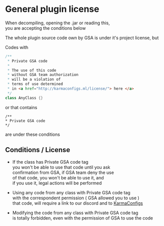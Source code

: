 # General plugin license
When decompiling, opening the .jar or reading this, 
<br>you are accepting the conditions below

The whole plugin source code own by GSA is under it's project license, but

Codes with 
```java
/**
 * Private GSA code
 *
 * The use of this code
 * without GSA team authorization
 * will be a violation of
 * terms of use determined
 * in <a href="http://karmaconfigs.ml/license/"> here </a>
 */
class AnyClass {}
```
or that contains
```
/**
* Private GSA code
*/
```
are under these conditions

## Conditions / License
- If the class has Private GSA code tag<br>
you won't be able to use that code until you ask<br>
confirmation from GSA, if GSA team deny the use<br>
of that code, you won't be able to use it, and<br>
if you use it, legal actions will be performed

- Using any code from any class with Private GSA code tag<br>
with the correspondent permission ( GSA allowed you to use )<br>
that code, will require a link to our discord and to [KarmaConfigs](https://www.spigotmc.org/members/karmaconfigs.730858/)

- Modifying the code from any class with Private GSA code tag<br>
is totally forbidden, even with the permission of GSA to use the code
